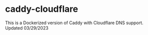 # caddy-cloudflare

This is a Dockerized version of Caddy with Cloudflare DNS support.
Updated 03/29/2023
